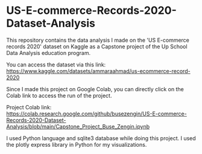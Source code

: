 # US-E-commerce-Records-2020-Dataset-Analysis
This repository contains the data analysis I made on the 'US E-commerce records 2020' dataset on Kaggle as a Capstone project of the Up School Data Analysis education program.

You can access the dataset via this link: https://www.kaggle.com/datasets/ammaraahmad/us-ecommerce-record-2020

Since I made this project on Google Colab, you can directly click on the Colab link to access the run of the project.

Project Colab link: https://colab.research.google.com/github/busezengin/US-E-commerce-Records-2020-Dataset-Analysis/blob/main/Capstone_Project_Buse_Zengin.ipynb

I used Python language and sqlite3 database while doing this project. I used the plotly express library in Python for my visualizations.

